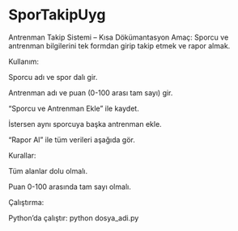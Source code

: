 # SporTakipUyg

Antrenman Takip Sistemi – Kısa Dökümantasyon
Amaç: Sporcu ve antrenman bilgilerini tek formdan girip takip etmek ve rapor almak.

Kullanım:

Sporcu adı ve spor dalı gir.

Antrenman adı ve puan (0-100 arası tam sayı) gir.

“Sporcu ve Antrenman Ekle” ile kaydet.

İstersen aynı sporcuya başka antrenman ekle.

“Rapor Al” ile tüm verileri aşağıda gör.

Kurallar:

Tüm alanlar dolu olmalı.

Puan 0-100 arasında tam sayı olmalı.

Çalıştırma:

Python’da çalıştır: python dosya_adi.py
